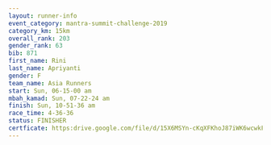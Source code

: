 ```yaml
---
layout: runner-info 
event_category: mantra-summit-challenge-2019 
category_km: 15km 
overall_rank: 203
gender_rank: 63
bib: 871
first_name: Rini
last_name: Apriyanti
gender: F
team_name: Asia Runners
start: Sun, 06-15-00 am
mbah_kamad: Sun, 07-22-24 am
finish: Sun, 10-51-36 am
race_time: 4-36-36
status: FINISHER
certficate: https:drive.google.com/file/d/15X6MSYn-cKqXFKhoJ87iWK6wcwkFyp28/view?usp=sharing
---
```

